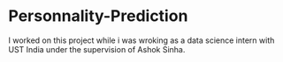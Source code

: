 # Personnality-Prediction

I worked on this project while i was wroking as a data science intern with UST India under the supervision of Ashok Sinha. 

